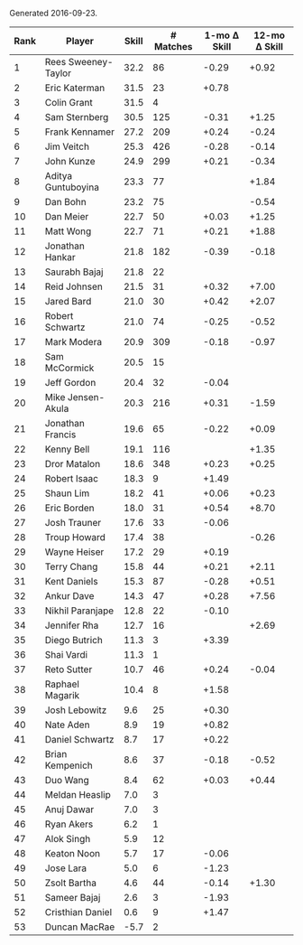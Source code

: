 Generated 2016-09-23.

| Rank | Player              | Skill | # Matches | 1-mo Δ Skill | 12-mo Δ Skill |
|------|---------------------|-------|-----------|--------------|---------------|
|    1 | Rees Sweeney-Taylor |  32.2 |        86 |        -0.29 |         +0.92 |
|    2 | Eric Katerman       |  31.5 |        23 |        +0.78 |               |
|    3 | Colin Grant         |  31.5 |         4 |              |               |
|    4 | Sam Sternberg       |  30.5 |       125 |        -0.31 |         +1.25 |
|    5 | Frank Kennamer      |  27.2 |       209 |        +0.24 |         -0.24 |
|    6 | Jim Veitch          |  25.3 |       426 |        -0.28 |         -0.14 |
|    7 | John Kunze          |  24.9 |       299 |        +0.21 |         -0.34 |
|    8 | Aditya Guntuboyina  |  23.3 |        77 |              |         +1.84 |
|    9 | Dan Bohn            |  23.2 |        75 |              |         -0.54 |
|   10 | Dan Meier           |  22.7 |        50 |        +0.03 |         +1.25 |
|   11 | Matt Wong           |  22.7 |        71 |        +0.21 |         +1.88 |
|   12 | Jonathan Hankar     |  21.8 |       182 |        -0.39 |         -0.18 |
|   13 | Saurabh Bajaj       |  21.8 |        22 |              |               |
|   14 | Reid Johnsen        |  21.5 |        31 |        +0.32 |         +7.00 |
|   15 | Jared Bard          |  21.0 |        30 |        +0.42 |         +2.07 |
|   16 | Robert Schwartz     |  21.0 |        74 |        -0.25 |         -0.52 |
|   17 | Mark Modera         |  20.9 |       309 |        -0.18 |         -0.97 |
|   18 | Sam McCormick       |  20.5 |        15 |              |               |
|   19 | Jeff Gordon         |  20.4 |        32 |        -0.04 |               |
|   20 | Mike Jensen-Akula   |  20.3 |       216 |        +0.31 |         -1.59 |
|   21 | Jonathan Francis    |  19.6 |        65 |        -0.22 |         +0.09 |
|   22 | Kenny Bell          |  19.1 |       116 |              |         +1.35 |
|   23 | Dror Matalon        |  18.6 |       348 |        +0.23 |         +0.25 |
|   24 | Robert Isaac        |  18.3 |         9 |        +1.49 |               |
|   25 | Shaun Lim           |  18.2 |        41 |        +0.06 |         +0.23 |
|   26 | Eric Borden         |  18.0 |        31 |        +0.54 |         +8.70 |
|   27 | Josh Trauner        |  17.6 |        33 |        -0.06 |               |
|   28 | Troup Howard        |  17.4 |        38 |              |         -0.26 |
|   29 | Wayne Heiser        |  17.2 |        29 |        +0.19 |               |
|   30 | Terry Chang         |  15.8 |        44 |        +0.21 |         +2.11 |
|   31 | Kent Daniels        |  15.3 |        87 |        -0.28 |         +0.51 |
|   32 | Ankur Dave          |  14.3 |        47 |        +0.28 |         +7.56 |
|   33 | Nikhil Paranjape    |  12.8 |        22 |        -0.10 |               |
|   34 | Jennifer Rha        |  12.7 |        16 |              |         +2.69 |
|   35 | Diego Butrich       |  11.3 |         3 |        +3.39 |               |
|   36 | Shai Vardi          |  11.3 |         1 |              |               |
|   37 | Reto Sutter         |  10.7 |        46 |        +0.24 |         -0.04 |
|   38 | Raphael Magarik     |  10.4 |         8 |        +1.58 |               |
|   39 | Josh Lebowitz       |   9.6 |        25 |        +0.30 |               |
|   40 | Nate Aden           |   8.9 |        19 |        +0.82 |               |
|   41 | Daniel Schwartz     |   8.7 |        17 |        +0.22 |               |
|   42 | Brian Kempenich     |   8.6 |        37 |        -0.18 |         -0.52 |
|   43 | Duo Wang            |   8.4 |        62 |        +0.03 |         +0.44 |
|   44 | Meldan Heaslip      |   7.0 |         3 |              |               |
|   45 | Anuj Dawar          |   7.0 |         3 |              |               |
|   46 | Ryan Akers          |   6.2 |         1 |              |               |
|   47 | Alok Singh          |   5.9 |        12 |              |               |
|   48 | Keaton Noon         |   5.7 |        17 |        -0.06 |               |
|   49 | Jose Lara           |   5.0 |         6 |        -1.23 |               |
|   50 | Zsolt Bartha        |   4.6 |        44 |        -0.14 |         +1.30 |
|   51 | Sameer Bajaj        |   2.6 |         3 |        -1.93 |               |
|   52 | Cristhian Daniel    |   0.6 |         9 |        +1.47 |               |
|   53 | Duncan MacRae       |  -5.7 |         2 |              |               |
